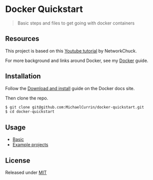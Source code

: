 # Docker Quickstart
> Basic steps and files to get going with docker containers


## Resources


This project is based on this [Youtube tutorial](https://www.youtube.com/watch?v=eGz9DS-aIeY) by NetworkChuck.

For more background and links around Docker, see my [Docker](https://github.com/MichaelCurrin/learn-to-code/blob/master/en/topics/containers/docker.md) guide.



## Installation

Follow the [Download and install](https://docs.docker.com/get-docker/) guide on the Docker docs site.

Then clone the repo.

```sh
$ git clone git@github.com:MichaelCurrin/docker-quickstart.git
$ cd docker-quickstart
```


## Usage

- [Basic](basic.md)
- [Example projects](examples/)


## License

Released under [MIT](/LICENSE)
